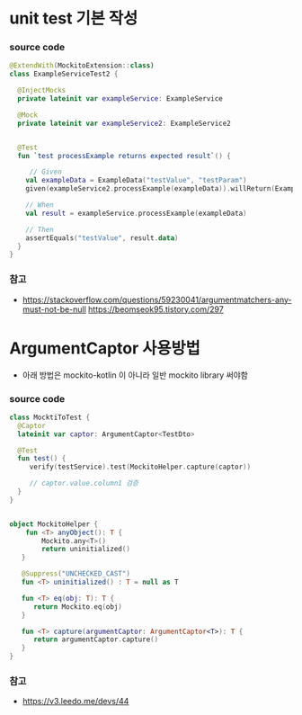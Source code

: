 # unit test 기본 작성
### source code

```kotlin
@ExtendWith(MockitoExtension::class)
class ExampleServiceTest2 {

  @InjectMocks
  private lateinit var exampleService: ExampleService

  @Mock
  private lateinit var exampleService2: ExampleService2


  @Test
  fun `test processExample returns expected result`() {

     // Given
    val exampleData = ExampleData("testValue", "testParam")
    given(exampleService2.processExample(exampleData)).willReturn(ExampleResult("testValue"))

    // When
    val result = exampleService.processExample(exampleData)

    // Then
    assertEquals("testValue", result.data)
  }
}
```



### 참고

- https://stackoverflow.com/questions/59230041/argumentmatchers-any-must-not-be-null
  https://beomseok95.tistory.com/297





# ArgumentCaptor 사용방법

- 아래 방법은 mockito-kotlin 이 아니라 일반 mockito library 써야함



### source code

```kotlin
class MocktiToTest {
  @Captor
  lateinit var captor: ArgumentCaptor<TestDto>

  @Test
  fun test() {
     verify(testService).test(MockitoHelper.capture(captor))

     // captor.value.column1 검증
  }  
}


object MockitoHelper {
    fun <T> anyObject(): T {
        Mockito.any<T>()
        return uninitialized()
   }  

   @Suppress("UNCHECKED_CAST")
   fun <T> uninitialized() : T = null as T

   fun <T> eq(obj: T): T {
      return Mockito.eq(obj)
   }

   fun <T> capture(argumentCaptor: ArgumentCaptor<T>): T {
      return argumentCaptor.capture()
   }
}

```



### 참고

- https://v3.leedo.me/devs/44
